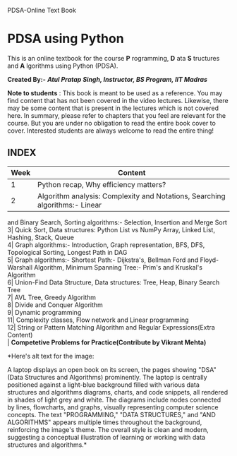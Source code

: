 PDSA-Online Text Book

  
  

# PDSA using Python

This is an online textbook for the course **P** rogramming, **D** ata **S**
tructures and **A** lgorithms using Python (PDSA).

**Created By:-** _**Atul Pratap Singh, Instructor, BS Program, IIT Madras**_

**Note to students** : This book is meant to be used as a reference. You may
find content that has not been covered in the video lectures. Likewise, there
may be some content that is present in the lectures which is not covered here.
In summary, please refer to chapters that you feel are relevant for the
course. But you are under no obligation to read the entire book cover to
cover. Interested students are always welcome to read the entire thing!

## INDEX

Week| Content  
---|---  
1| Python recap, Why efficiency matters?  
2| Algorithm analysis: Complexity and Notations, Searching algorithms:- Linear
and Binary Search, Sorting algorithms:- Selection, Insertion and Merge Sort  
3| Quick Sort, Data structures: Python List vs NumPy Array, Linked List,
Hashing, Stack, Queue  
4| Graph algorithms:- Introduction, Graph representation, BFS, DFS,
Topological Sorting, Longest Path in DAG  
5| Graph algorithms:- Shortest Path:- Dijkstra's, Bellman Ford and Floyd-
Warshall Algorithm, Minimum Spanning Tree:- Prim's and Kruskal's Algorithm  
6| Union-Find Data Structure, Data structures: Tree, Heap, Binary Search Tree  
7| AVL Tree, Greedy Algorithm  
8| Divide and Conquer Algorithm  
9| Dynamic programming  
11| Complexity classes, Flow network and Linear programming  
12| String or Pattern Matching Algorithm and Regular Expressions(Extra
Content)  
| **Competetive Problems for Practice(Contribute by Vikrant Mehta)**  
  
*Here's alt text for the image:

A laptop displays an open book on its screen, the pages showing "DSA" (Data Structures and Algorithms) prominently.  The laptop is centrally positioned against a light-blue background filled with various data structures and algorithms diagrams, charts, and code snippets, all rendered in shades of light grey and white. The diagrams include nodes connected by lines, flowcharts, and graphs, visually representing computer science concepts.  The text "PROGRAMMING," "DATA STRUCTURES," and "AND ALGORITHMS" appears multiple times throughout the background, reinforcing the image's theme. The overall style is clean and modern, suggesting a conceptual illustration of learning or working with data structures and algorithms.*

